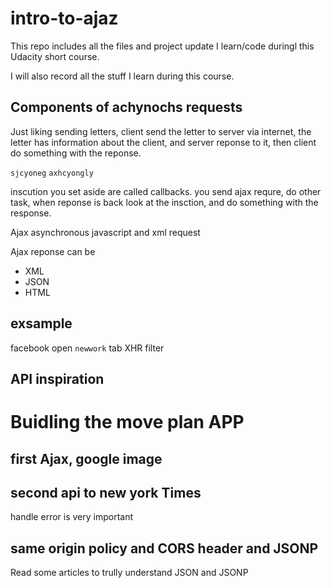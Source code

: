 # intro-to-ajaz

This repo includes all the files and project update I learn/code duringl this Udacity short course.

I will also record all the stuff I learn during this course.

## Components of achynochs requests

Just liking sending letters, client send the letter to server via internet, the letter has information about the client, and server reponse to it, then client do something with the reponse.

```sjcyoneg```
```axhcyongly```

inscution you set aside are called callbacks. you send ajax requre, do other task, when reponse is back look at the insction, and do something with the response.

Ajax
asynchronous javascript and xml request

Ajax reponse can be  
- XML
- JSON
- HTML

## exsample

facebook open ```newwork``` tab XHR filter


## API inspiration

# Buidling the move plan APP

## first Ajax, google image



## second api to new york Times
handle error is very important

## same origin policy and CORS header and JSONP


Read some articles to trully understand JSON and JSONP
